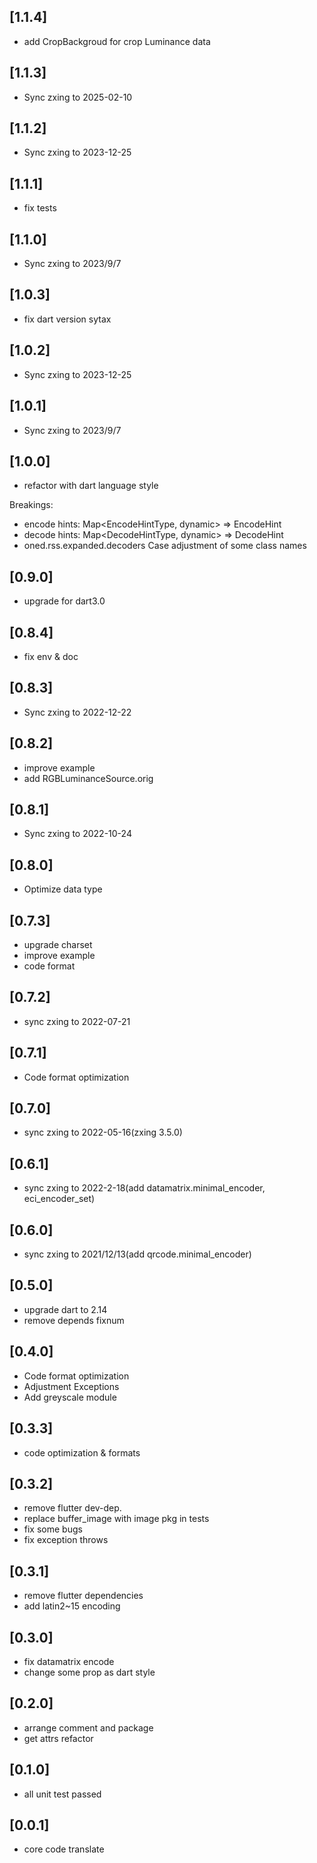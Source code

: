 ## [1.1.4]
* add CropBackgroud for crop Luminance data

## [1.1.3]
* Sync zxing to 2025-02-10
  
## [1.1.2]
* Sync zxing to 2023-12-25

## [1.1.1]
* fix tests

## [1.1.0]
* Sync zxing to 2023/9/7

## [1.0.3]
* fix dart version sytax

## [1.0.2]
* Sync zxing to 2023-12-25

## [1.0.1]
* Sync zxing to 2023/9/7

## [1.0.0]
* refactor with dart language style

Breakings:
* encode hints: Map<EncodeHintType, dynamic> => EncodeHint
* decode hints: Map<DecodeHintType, dynamic> => DecodeHint
* oned.rss.expanded.decoders Case adjustment of some class names

## [0.9.0]
* upgrade for dart3.0

## [0.8.4]
* fix env & doc

## [0.8.3]
* Sync zxing to 2022-12-22

## [0.8.2]
* improve example
* add RGBLuminanceSource.orig

## [0.8.1]
* Sync zxing to 2022-10-24

## [0.8.0]
* Optimize data type

## [0.7.3]
* upgrade charset
* improve example
* code format

## [0.7.2]
* sync zxing to 2022-07-21

## [0.7.1]
* Code format optimization

## [0.7.0]
* sync zxing to 2022-05-16(zxing 3.5.0)

## [0.6.1]
* sync zxing to 2022-2-18(add datamatrix.minimal_encoder, eci_encoder_set)

## [0.6.0]
* sync zxing to 2021/12/13(add qrcode.minimal_encoder)

## [0.5.0]
* upgrade dart to 2.14
* remove depends fixnum

## [0.4.0]
* Code format optimization
* Adjustment Exceptions
* Add greyscale module

## [0.3.3]

* code optimization & formats

## [0.3.2]

* remove flutter dev-dep.
* replace buffer_image with image pkg in tests
* fix some bugs
* fix exception throws

## [0.3.1]

* remove flutter dependencies
* add latin2~15 encoding

## [0.3.0]

* fix datamatrix encode
* change some prop as dart style

## [0.2.0]

* arrange comment and package
* get attrs refactor

## [0.1.0]

* all unit test passed

## [0.0.1]

* core code translate
